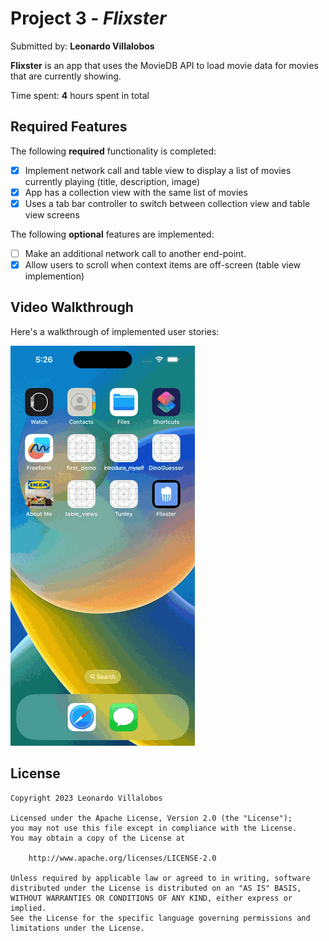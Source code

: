 # Project 3 - *Flixster*

Submitted by: **Leonardo Villalobos**

**Flixster** is an app that uses the MovieDB API to load movie data for movies that are currently showing.

Time spent: **4** hours spent in total

## Required Features

The following **required** functionality is completed:
- [X] Implement network call and table view to display a list of movies currently playing (title, description, image)
- [X] App has a collection view with the same list of movies
- [X] Uses a tab bar controller to switch between collection view and table view screens
 
The following **optional** features are implemented:
- [ ] Make an additional network call to another end-point.	
- [X] Allow users to scroll when context items are off-screen (table view implemention)

## Video Walkthrough
Here's a walkthrough of implemented user stories:


![](assets/img/demo.gif)

## License

    Copyright 2023 Leonardo Villalobos

    Licensed under the Apache License, Version 2.0 (the "License");
    you may not use this file except in compliance with the License.
    You may obtain a copy of the License at

        http://www.apache.org/licenses/LICENSE-2.0

    Unless required by applicable law or agreed to in writing, software
    distributed under the License is distributed on an "AS IS" BASIS,
    WITHOUT WARRANTIES OR CONDITIONS OF ANY KIND, either express or implied.
    See the License for the specific language governing permissions and
    limitations under the License.
